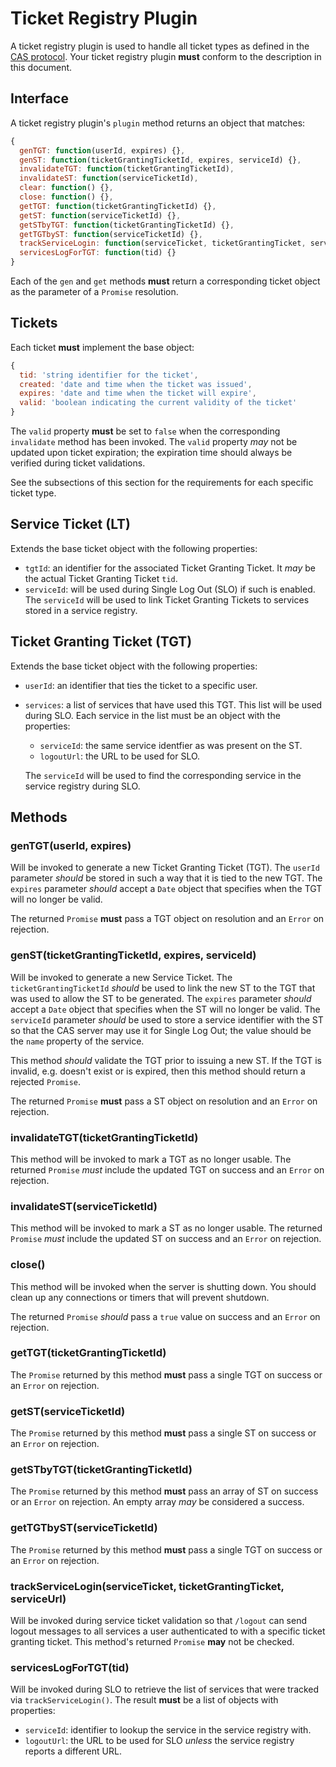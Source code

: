 # Ticket Registry Plugin

A ticket registry plugin is used to handle all ticket types as defined in the
[CAS protocol][casp]. Your ticket registry plugin **must** conform to the
description in this document.

[casp]: https://github.com/Jasig/cas/blob/master/cas-server-documentation/protocol/CAS-Protocol-Specification.md

## Interface

A ticket registry plugin's `plugin` method returns an object that matches:

```javascript
{
  genTGT: function(userId, expires) {},
  genST: function(ticketGrantingTicketId, expires, serviceId) {},
  invalidateTGT: function(ticketGrantingTicketId),
  invalidateST: function(serviceTicketId),
  clear: function() {},
  close: function() {},
  getTGT: function(ticketGrantingTicketId) {},
  getST: function(serviceTicketId) {},
  getSTbyTGT: function(ticketGrantingTicketId) {},
  getTGTbyST: function(serviceTicketId) {},
  trackServiceLogin: function(serviceTicket, ticketGrantingTicket, serviceUrl) {},
  servicesLogForTGT: function(tid) {}
}
```

Each of the `gen` and `get` methods **must** return a corresponding ticket
object as the parameter of a `Promise` resolution.

## Tickets

Each ticket **must** implement the base object:

```javascript
{
  tid: 'string identifier for the ticket',
  created: 'date and time when the ticket was issued',
  expires: 'date and time when the ticket will expire',
  valid: 'boolean indicating the current validity of the ticket'
}
```

The `valid` property **must** be set to `false` when the corresponding
`invalidate` method has been invoked. The `valid` property *may* not be updated
upon ticket expiration; the expiration time should always be verified during
ticket validations.

See the subsections of this section for the requirements for each
specific ticket type.

## Service Ticket (LT)

Extends the base ticket object with the following properties:

+ `tgtId`: an identifier for the associated Ticket Granting Ticket. It *may* be
  the actual Ticket Granting Ticket `tid`.
+ `serviceId`: will be used during Single Log Out (SLO) if such is enabled. The
  `serviceId` will be used to link Ticket Granting Tickets to services stored
  in a service registry.

## Ticket Granting Ticket (TGT)

Extends the base ticket object with the following properties:

+ `userId`: an identifier that ties the ticket to a specific user.
+ `services`: a list of services that have used this TGT. This list will be used
  during SLO. Each service in the list must be an object with the properties:

    * `serviceId`: the same service identfier as was present on the ST.
    * `logoutUrl`: the URL to be used for SLO.

  The `serviceId` will be used to find the corresponding service in the service
  registry during SLO.

## Methods

### genTGT(userId, expires)

Will be invoked to generate a new Ticket Granting Ticket (TGT). The `userId`
parameter *should* be stored in such a way that it is tied to the new TGT. The
`expires` parameter *should* accept a `Date` object that specifies when the TGT
will no longer be valid.

The returned `Promise` **must** pass a TGT object on resolution and an `Error`
on rejection.

### genST(ticketGrantingTicketId, expires, serviceId)

Will be invoked to generate a new Service Ticket. The `ticketGrantingTicketId`
*should* be used to link the new ST to the TGT that was used to allow the ST
to be generated. The `expires` parameter *should* accept a `Date` object that
specifies when the ST will no longer be valid. The `serviceId` parameter
*should* be used to store a service identifier with the ST so that the CAS
server may use it for Single Log Out; the value should be the `name` property
of the service.

This method *should* validate the TGT prior to issuing a new ST. If the TGT is
invalid, e.g. doesn't exist or is expired, then this method should return
a rejected `Promise`.

The returned `Promise` **must** pass a ST object on resolution and an `Error`
on rejection.

### invalidateTGT(ticketGrantingTicketId)

This method will be invoked to mark a TGT as no longer usable. The returned
`Promise` *must* include the updated TGT on success and an `Error` on rejection.

### invalidateST(serviceTicketId)

This method will be invoked to mark a ST as no longer usable. The returned
`Promise` *must* include the updated ST on success and an `Error` on rejection.

### close()

This method will be invoked when the server is shutting down. You should
clean up any connections or timers that will prevent shutdown.

The returned `Promise` *should* pass a `true` value on success and an `Error`
on rejection.

### getTGT(ticketGrantingTicketId)

The `Promise` returned by this method **must** pass a single TGT on success or
an `Error` on rejection.

### getST(serviceTicketId)

The `Promise` returned by this method **must** pass a single ST on success or
an `Error` on rejection.

### getSTbyTGT(ticketGrantingTicketId)

The `Promise` returned by this method **must** pass an array of ST on success or
an `Error` on rejection. An empty array *may* be considered a success.

### getTGTbyST(serviceTicketId)

The `Promise` returned by this method **must** pass a single TGT on success or
an `Error` on rejection.

### trackServiceLogin(serviceTicket, ticketGrantingTicket, serviceUrl)

Will be invoked during service ticket validation so that `/logout` can send
logout messages to all services a user authenticated to with a specific
ticket granting ticket. This method's returned `Promise` **may** not be
checked.

### servicesLogForTGT(tid)

Will be invoked during SLO to retrieve the list of services that were tracked
via `trackServiceLogin()`. The result **must** be a list of objects with
properties:

+ `serviceId`: identifier to lookup the service in the service registry with.
+ `logoutUrl`: the URL to be used for SLO *unless* the service registry reports
  a different URL.
